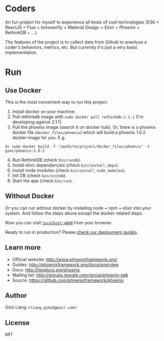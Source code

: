 # Coders

An fun project for myself to experience all kinds of cool technologies (ES6 + ReactJS + Flue + browserify + Material Design + Elixir + Phoenix + RethinkDB + ...).

The features of the project is to collect data from Github to ananlyze a coder's behaviors, metrics, etc. But currently it's just a very basic implementation.

# Run

## Use Docker

This is the most convenient way to run this project.

  1. Install docker on your machine.
  2. Pull rethinkdb image with `sudo docker pull rethinkdb:2.1.1` (I'm developing against 2.1.1).
  3. Pull the phoenix image (search it on docker hub). Or, there is a phoenix docker file (`docker_files/phoenix`) which will build a phoenix 1.0.2 docker image for you. E.g.

    $> sudo docker build -f "/path/to/project/docker_files/phoenix" -t gimi/phoenix:1.0.2

  4. Run RethinkDB (check `bin/rundb`).
  5. Install elixir dependencies (check `bin/install_deps`).
  6. Install node modules (check `bin/install_node_modules`).
  7. Init DB (check `bin/initdb`).
  8. Start the app (check `bin/run`).

## Without Docker

Or you can run without docker by installing node + npm + elixir into your system. And follow the steps above except the docker related steps.

Now you can visit [`localhost:4000`](http://localhost:4000) from your browser.

Ready to run in production? Please [check our deployment guides](http://www.phoenixframework.org/docs/deployment).

## Learn more

  * Official website: http://www.phoenixframework.org/
  * Guides: http://phoenixframework.org/docs/overview
  * Docs: http://hexdocs.pm/phoenix
  * Mailing list: http://groups.google.com/group/phoenix-talk
  * Source: https://github.com/phoenixframework/phoenix

## Author

Gimi Liang <`liang.gimi@gmail.com`>

## License

MIT
